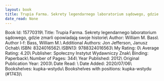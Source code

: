 ```yaml
---
layout: book
title: Trupia Farma. Sekrety legendarnego laboratorium sądowego, gdzie zmarli opowiadają swoje historie
date_read: None
---
```


Book Id: 15770319\ 
Title: Trupia Farma. Sekrety legendarnego laboratorium sądowego, gdzie zmarli opowiadają swoje historie\ 
Author: William M. Bass\ 
Author l-f: Bass, William M.\ 
Additional Authors: Jon Jefferson, Janusz Ochab\ 
ISBN: 8324016562\ 
ISBN13: 9788324016563\ 
My Rating: 0\ 
Average Rating: 4.20\ 
Publisher: Społeczny Instytut Wydawniczy Znak\ 
Binding: Paperback\ 
Number of Pages: 344\ 
Year Published: 2012\ 
Original Publication Year: 2003\ 
Date Read: \ 
Date Added: 2020/07/06\ 
Bookshelves: kupka-wstydu\ 
Bookshelves with positions: kupka-wstydu (#1743)\ 

